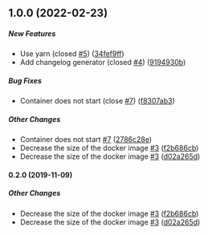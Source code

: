 ## 1.0.0 (2022-02-23)

##### New Features

*  Use yarn (closed [#5](https://github.com/kalisio/k2/pull/5)) ([34fef9ff](https://github.com/kalisio/k2/commit/34fef9fff4d3d0989e78cc8b5792d860d13d63d9))
*  Add changelog generator (closed [#4](https://github.com/kalisio/k2/pull/4)) ([9194930b](https://github.com/kalisio/k2/commit/9194930b757fe2842dfbde30a220a1172c45cb7b))

##### Bug Fixes

*  Container does not start (close [#7](https://github.com/kalisio/k2/pull/7)) ([f8307ab3](https://github.com/kalisio/k2/commit/f8307ab39bd0f50750236f477cae037ac276d950))

##### Other Changes

*  Container does not start [#7](https://github.com/kalisio/k2/pull/7) ([2786c28e](https://github.com/kalisio/k2/commit/2786c28e7867b24b8d643434a9a96be3ee4e4500))
*  Decrease the size of the docker image [#3](https://github.com/kalisio/k2/pull/3) ([f2b686cb](https://github.com/kalisio/k2/commit/f2b686cbd899d8b805d9f48d440a31681c55eb32))
*  Decrease the size of the docker image [#3](https://github.com/kalisio/k2/pull/3) ([d02a265d](https://github.com/kalisio/k2/commit/d02a265d89c0d561d735f1c783b9332f4320abcc))

#### 0.2.0 (2019-11-09)

##### Other Changes

*  Decrease the size of the docker image [#3](https://github.com/kalisio/k2/pull/3) ([f2b686cb](https://github.com/kalisio/k2/commit/f2b686cbd899d8b805d9f48d440a31681c55eb32))
*  Decrease the size of the docker image [#3](https://github.com/kalisio/k2/pull/3) ([d02a265d](https://github.com/kalisio/k2/commit/d02a265d89c0d561d735f1c783b9332f4320abcc))

